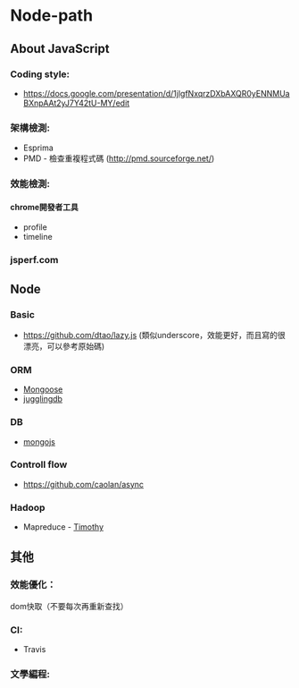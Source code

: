 Node-path
=======

About JavaScript
----------------

### Coding style:
* https://docs.google.com/presentation/d/1jlgfNxqrzDXbAXQR0yENNMUaBXnpAAt2yJ7Y42tU-MY/edit

### 架構檢測:
* Esprima
* PMD - 檢查重複程式碼 (http://pmd.sourceforge.net/)

### 效能檢測:
#### chrome開發者工具
* profile
* timeline

### jsperf.com


Node
----

### Basic
* https://github.com/dtao/lazy.js (類似underscore，效能更好，而且寫的很漂亮，可以參考原始碼)

### ORM
* [Mongoose](http://mongoosejs.com/)
* [jugglingdb](https://github.com/1602/jugglingdb)

### DB
* [mongojs](https://github.com/gett/mongojs)

### Controll flow
* https://github.com/caolan/async

### Hadoop
* Mapreduce - [Timothy](https://github.com/forward/timothy)


其他
----

### 效能優化：
dom快取（不要每次再重新查找）

### CI:
* Travis

### 文學編程:

